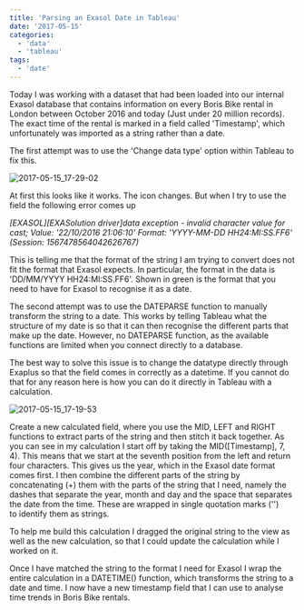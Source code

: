 ```yaml
---
title: 'Parsing an Exasol Date in Tableau'
date: '2017-05-15'
categories:
  - 'data'
  - 'tableau'
tags:
  - 'date'
---
```


Today I was working with a dataset that had been loaded into our internal Exasol database that contains information on every Boris Bike rental in London between October 2016 and today (Just under 20 million records). The exact time of the rental is marked in a field called 'Timestamp', which unfortunately was imported as a string rather than a date.

The first attempt was to use the 'Change data type' option within Tableau to fix this.

![2017-05-15_17-29-02](https://nalediholly.files.wordpress.com/2017/05/2017-05-15_17-29-02.png)

At first this looks like it works. The icon changes. But when I try to use the field the following error comes up

_\[EXASOL\]\[EXASolution driver\]data exception - invalid character value for cast; Value: '22/10/2016 21:06:10' Format: 'YYYY-MM-DD HH24:MI:SS.FF6' (Session: 1567478564042626767)_

This is telling me that the format of the string I am trying to convert does not fit the format that Exasol expects. In particular, the format in the data is 'DD/MM/YYYY HH24:MI:SS.FF6'. Shown in green is the format that you need to have for Exasol to recognise it as a date.

The second attempt was to use the DATEPARSE function to manually transform the string to a date. This works by telling Tableau what the structure of my date is so that it can then recognise the different parts that make up the date. However, no DATEPARSE function, as the available functions are limited when you connect directly to a database.

The best way to solve this issue is to change the datatype directly through Exaplus so that the field comes in correctly as a datetime. If you cannot do that for any reason here is how you can do it directly in Tableau with a calculation.

![2017-05-15_17-19-53](https://nalediholly.files.wordpress.com/2017/05/2017-05-15_17-19-531.png)

Create a new calculated field, where you use the MID, LEFT and RIGHT functions to extract parts of the string and then stitch it back together. As you can see in my calculation I start off by taking the MID(\[Timestamp\], 7, 4). This means that we start at the seventh position from the left and return four characters. This gives us the year, which in the Exasol date format comes first. I then combine the different parts of the string by concatenating (+) them with the parts of the string that I need, namely the dashes that separate the year, month and day and the space that separates the date from the time. These are wrapped in single quotation marks ('') to identify them as strings.

To help me build this calculation I dragged the original string to the view as well as the new calculation, so that I could update the calculation while I worked on it.

Once I have matched the string to the format I need for Exasol I wrap the entire calculation in a DATETIME() function, which transforms the string to a date and time. I now have a new timestamp field that I can use to analyse time trends in Boris Bike rentals.
